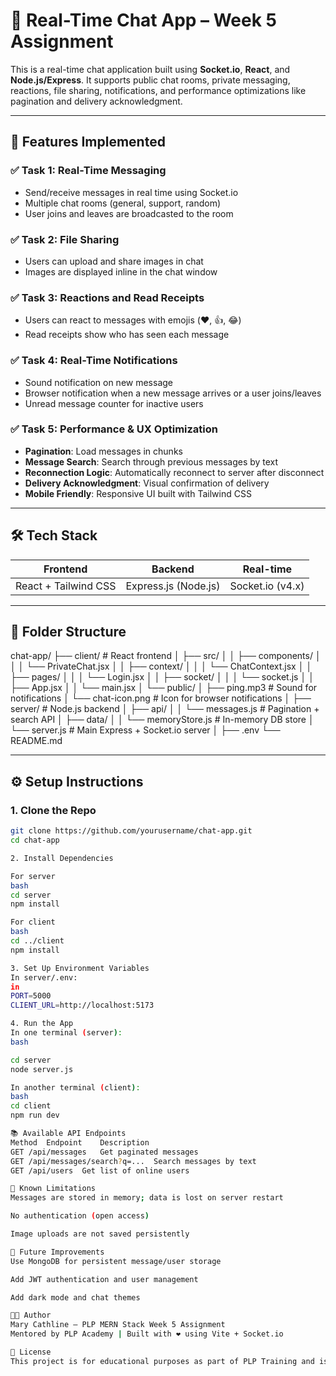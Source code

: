# 💬 Real-Time Chat App – Week 5 Assignment

This is a real-time chat application built using **Socket.io**, **React**, and **Node.js/Express**. It supports public chat rooms, private messaging, reactions, file sharing, notifications, and performance optimizations like pagination and delivery acknowledgment.

---

## 🚀 Features Implemented

### ✅ Task 1: Real-Time Messaging
- Send/receive messages in real time using Socket.io
- Multiple chat rooms (general, support, random)
- User joins and leaves are broadcasted to the room

### ✅ Task 2: File Sharing
- Users can upload and share images in chat
- Images are displayed inline in the chat window

### ✅ Task 3: Reactions and Read Receipts
- Users can react to messages with emojis (❤️, 👍, 😂)
- Read receipts show who has seen each message

### ✅ Task 4: Real-Time Notifications
- Sound notification on new message
- Browser notification when a new message arrives or a user joins/leaves
- Unread message counter for inactive users

### ✅ Task 5: Performance & UX Optimization
- **Pagination**: Load messages in chunks
- **Message Search**: Search through previous messages by text
- **Reconnection Logic**: Automatically reconnect to server after disconnect
- **Delivery Acknowledgment**: Visual confirmation of delivery
- **Mobile Friendly**: Responsive UI built with Tailwind CSS

---

## 🛠️ Tech Stack

| Frontend              | Backend              | Real-time          |
|-----------------------|----------------------|---------------------|
| React + Tailwind CSS  | Express.js (Node.js) | Socket.io (v4.x)    |

---

## 📁 Folder Structure

chat-app/
├── client/ # React frontend
│ ├── src/
│ │ ├── components/
│ │ │ └── PrivateChat.jsx
│ │ ├── context/
│ │ │ └── ChatContext.jsx
│ │ ├── pages/
│ │ │ └── Login.jsx
│ │ ├── socket/
│ │ │ └── socket.js
│ │ ├── App.jsx
│ │ └── main.jsx
│ └── public/
│ ├── ping.mp3 # Sound for notifications
│ └── chat-icon.png # Icon for browser notifications
│
├── server/ # Node.js backend
│ ├── api/
│ │ └── messages.js # Pagination + search API
│ ├── data/
│ │ └── memoryStore.js # In-memory DB store
│ └── server.js # Main Express + Socket.io server
│
├── .env
└── README.md


---

## ⚙️ Setup Instructions

### 1. Clone the Repo
```bash
git clone https://github.com/yourusername/chat-app.git
cd chat-app

2. Install Dependencies

For server
bash
cd server
npm install

For client
bash
cd ../client
npm install

3. Set Up Environment Variables
In server/.env:
in
PORT=5000
CLIENT_URL=http://localhost:5173

4. Run the App
In one terminal (server):
bash

cd server
node server.js

In another terminal (client):
bash
cd client
npm run dev

📚 Available API Endpoints
Method	Endpoint	Description
GET	/api/messages	Get paginated messages
GET	/api/messages/search?q=...	Search messages by text
GET	/api/users	Get list of online users

📌 Known Limitations
Messages are stored in memory; data is lost on server restart

No authentication (open access)

Image uploads are not saved persistently

🧠 Future Improvements
Use MongoDB for persistent message/user storage

Add JWT authentication and user management

Add dark mode and chat themes

🧑‍💻 Author
Mary Cathline – PLP MERN Stack Week 5 Assignment
Mentored by PLP Academy | Built with ❤️ using Vite + Socket.io

📄 License
This project is for educational purposes as part of PLP Training and is free to use and adapt.